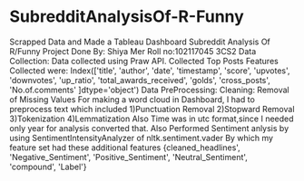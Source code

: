 # SubredditAnalysisOf-R-Funny
Scrapped Data and Made a Tableau Dashboard
Subreddit Analysis
Of
R/Funny
Project Done By:
Shiya Mer
Roll no:102117045
3CS2
Data Collection:
Data collected using Praw API.
Collected Top Posts
Features Collected were:
Index(['title', 'author', 'date', 'timestamp',
'score', 'upvotes', 'downvotes',
 'up_ratio', 'total_awards_received',
'golds', 'cross_posts',
 'No.of.comments' ]dtype='object')
Data PreProcessing:
Cleaning: Removal of Missing Values
For making a word cloud in Dashboard, I
had to preprocess text which included
1)Punctuation Removal
2)Stopward Removal
3)Tokenization
4)Lemmatization
Also Time was in utc format,since I
needed only year for analysis converted
that.
Also Performed Sentiment anlysis by
using SentimentIntensityAnalyzer of
nltk.sentiment.vader
By which my feature set had these
additional features {cleaned_headlines',
'Negative_Sentiment',
 'Positive_Sentiment',
'Neutral_Sentiment', 'compound', 'Label'}



